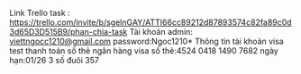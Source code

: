 Link Trello task : https://trello.com/invite/b/sgelnGAY/ATTI66cc89212d87893574c82fa89c0d3d65D3D515B9/phan-chia-task
Tài khoản admin: viettngocc1210@gmail.com 
password:Ngoc1210*
Thông tin tài khoản visa test thanh toán
số thẻ ngân hàng visa số thẻ:4524 0418 1490 7682 ngày hạn:01/26 3 số đuôi 357
